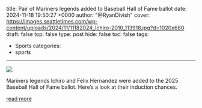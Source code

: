 title: Pair of Mariners legends added to Baseball Hall of Fame ballot
date: 2024-11-18 19:50:27 +0000
author: "@RyanDivish"
cover: https://images.seattletimes.com/wp-content/uploads/2024/11/11182024_Ichiro-2010_113918.jpg?d=1020x680
draft: false
top: false
type: post
hide: false
toc: false
tags:
  - Sports
categories:
  - sports
---

![](https://images.seattletimes.com/wp-content/uploads/2024/11/11182024_Ichiro-2010_113918.jpg?d=1020x680)

Mariners legends Ichiro and Felix Hernandez were added to the 2025 Baseball Hall of Fame ballot. Here’s a look at their induction chances.

[read more](https://www.seattletimes.com/sports/mariners/mariners-legends-ichiro-felix-hernandez-added-to-hall-of-fame-ballot/)
